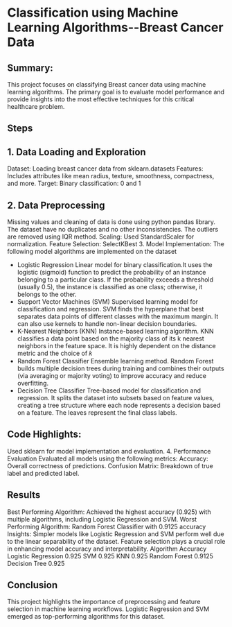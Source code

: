 # Classification using Machine Learning Algorithms--Breast Cancer Data

## Summary:
This project focuses on classifying Breast cancer data using machine learning algorithms. The primary goal is to evaluate model performance and provide insights into the most effective techniques for this critical healthcare problem.

## Steps
## 1. Data Loading and Exploration
Dataset: Loading breast cancer data from sklearn.datasets
Features: Includes attributes like mean radius, texture, smoothness, compactness, and more.
Target: Binary classification: 0 and 1
## 2. Data Preprocessing
Missing values and cleaning of data is done using python pandas library. The dataset have no duplicates and no other inconsistencies.
The outliers are removed using IQR method.
Scaling: Used StandardScaler for normalization.
Feature Selection: SelectKBest 
3. Model Implementation: The following model algorithms are implemented on the dataset
* Logistic Regression
Linear model for binary classification.It uses the logistic (sigmoid) function to predict the probability of an instance belonging to a particular class. If the probability exceeds a threshold (usually 0.5), the instance is classified as one class; otherwise, it belongs to the other.
* Support Vector Machines (SVM)
   Supervised learning model for classification and regression. SVM finds the hyperplane that best separates data points of different classes with the maximum margin. It can also use kernels to handle non-linear decision boundaries.
* K-Nearest Neighbors (KNN)
   Instance-based learning algorithm. KNN classifies a data point based on the majority class of its k nearest neighbors in the feature space. It is highly dependent on the distance metric and the choice of 𝑘
* Random Forest Classifier
   Ensemble learning method. Random Forest builds multiple decision trees during training and combines their outputs (via averaging or majority voting) to improve accuracy and reduce overfitting.
* Decision Tree Classifier
   Tree-based model for classification and regression. It splits the dataset into subsets based on feature values, creating a tree structure where each node represents a decision based on a feature. The leaves represent the final class labels.
## Code Highlights:
Used sklearn for model implementation and evaluation.
4. Performance Evaluation
Evaluated all models using the following metrics:
Accuracy: Overall correctness of predictions.
Confusion Matrix: Breakdown of true label and predicted label.

## Results 
Best Performing Algorithm: Achieved the highest accuracy (0.925) with multiple algorithms, including Logistic Regression and SVM.
Worst Performing Algorithm: Random Forest Classifier with 0.9125 accuracy
Insights:
Simpler models like Logistic Regression and SVM perform well due to the linear separability of the dataset.
Feature selection plays a crucial role in enhancing model accuracy and interpretability.
Algorithm	Accuracy
Logistic Regression	0.925
SVM	0.925
KNN	0.925
Random Forest	0.9125
Decision Tree	0.925
## Conclusion
This project highlights the importance of preprocessing and feature selection in machine learning workflows.
Logistic Regression and SVM emerged as top-performing algorithms for this dataset.

